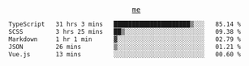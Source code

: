 <p align="center">
  <samp>
    <a href="https://yiwwhl.com">me</a>
  </samp>
</p>

<!--START_SECTION:waka-->

```txt
TypeScript   31 hrs 3 mins   █████████████████████▒░░░   85.14 %
SCSS         3 hrs 25 mins   ██▒░░░░░░░░░░░░░░░░░░░░░░   09.38 %
Markdown     1 hr 1 min      ▓░░░░░░░░░░░░░░░░░░░░░░░░   02.79 %
JSON         26 mins         ▒░░░░░░░░░░░░░░░░░░░░░░░░   01.21 %
Vue.js       13 mins         ░░░░░░░░░░░░░░░░░░░░░░░░░   00.60 %
```

<!--END_SECTION:waka-->